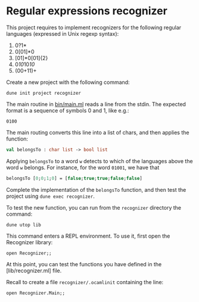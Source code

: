 # Regular expressions recognizer

This project requires to implement recognizers for the following
regular languages (expressed in Unix regexp syntax):
1. 0?1*
2. 0[01]*0
3. [01]*0[01]{2}
4. 0*10*10*10*
5. (00+11)+

Create a new project with the following command:
```
dune init project recognizer
```

The main routine in [bin/main.ml](bin/main.ml) reads a line from the stdin.
The expected format is a sequence of symbols 0 and 1, like e.g.:
```
0100
```
The main routing converts this line into a list of chars,
and then applies the function:
```ocaml
val belongsTo : char list -> bool list
```
Applying `belongsTo` to a word `w` detects to which of the languages above
the word `w` belongs.
For instance, for the word `01001`, we have that
```ocaml
belongsTo [0;0;1;0] = [false;true;true;false;false]
```

Complete the implementation of the `belongsTo` function,
and then test the project using `dune exec recognizer`.

To test the new function, you can run from the `recognizer` directory
the command:
```
dune utop lib
```
This command enters a REPL environment. To use it, first open the Recognizer library:
```
open Recognizer;;
```
At this point, you can test the functions you have defined in the [lib/recognizer.ml] file.

Recall to create a file `recognizer/.ocamlinit` containing the line:
```
open Recognizer.Main;;
```
